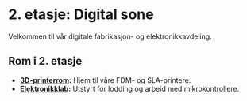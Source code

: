 # 2. etasje: Digital sone

Velkommen til vår digitale fabrikasjon- og elektronikkavdeling.

## Rom i 2. etasje

-   **[3D-printerrom](3dprinter_rom.md):** Hjem til våre FDM- og SLA-printere.
-   **[Elektronikklab](elektronikklab.md):** Utstyrt for lodding og arbeid med mikrokontrollere.
